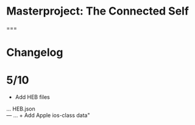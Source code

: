 # Masterproject: The Connected Self
===
  
Changelog  
===
5/10  
===
+ Add HEB files

... HEB.json  
—
... + Add Apple ios-class data"
